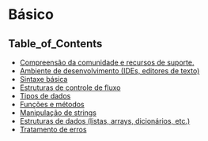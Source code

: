 # Básico

## Table_of_Contents
- [Compreensão da comunidade e recursos de suporte.](./Compreensão_da_comunidade_e_recursos_de_suporte./README.md)
- [Ambiente de desenvolvimento (IDEs, editores de texto)](./Ambiente_de_desenvolvimento_(IDEs,_editores_de_texto)/README.md)
- [Sintaxe básica](./Sintaxe_básica/README.md)
- [Estruturas de controle de fluxo](./Estruturas_de_controle_de_fluxo/README.md)
- [Tipos de dados](./Tipos_de_dados/README.md)
- [Funções e métodos](./Funções_e_métodos/README.md)
- [Manipulação de strings](./Manipulação_de_strings/README.md)
- [Estruturas de dados (listas, arrays, dicionários, etc.)](./Estruturas_de_dados_(listas,_arrays,_dicionários,_etc.)/README.md)
- [Tratamento de erros](./Tratamento_de_erros/README.md)

